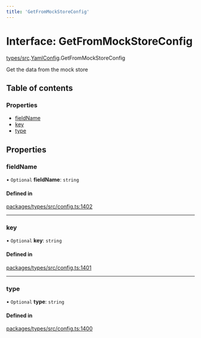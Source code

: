 ```yaml
---
title: 'GetFromMockStoreConfig'
---
```


# Interface: GetFromMockStoreConfig

[types/src](../modules/types_src).[YamlConfig](../modules/types_src.YamlConfig).GetFromMockStoreConfig

Get the data from the mock store

## Table of contents

### Properties

- [fieldName](types_src.YamlConfig.GetFromMockStoreConfig#fieldname)
- [key](types_src.YamlConfig.GetFromMockStoreConfig#key)
- [type](types_src.YamlConfig.GetFromMockStoreConfig#type)

## Properties

### fieldName

• `Optional` **fieldName**: `string`

#### Defined in

[packages/types/src/config.ts:1402](https://github.com/Urigo/graphql-mesh/blob/master/packages/types/src/config.ts#L1402)

___

### key

• `Optional` **key**: `string`

#### Defined in

[packages/types/src/config.ts:1401](https://github.com/Urigo/graphql-mesh/blob/master/packages/types/src/config.ts#L1401)

___

### type

• `Optional` **type**: `string`

#### Defined in

[packages/types/src/config.ts:1400](https://github.com/Urigo/graphql-mesh/blob/master/packages/types/src/config.ts#L1400)
